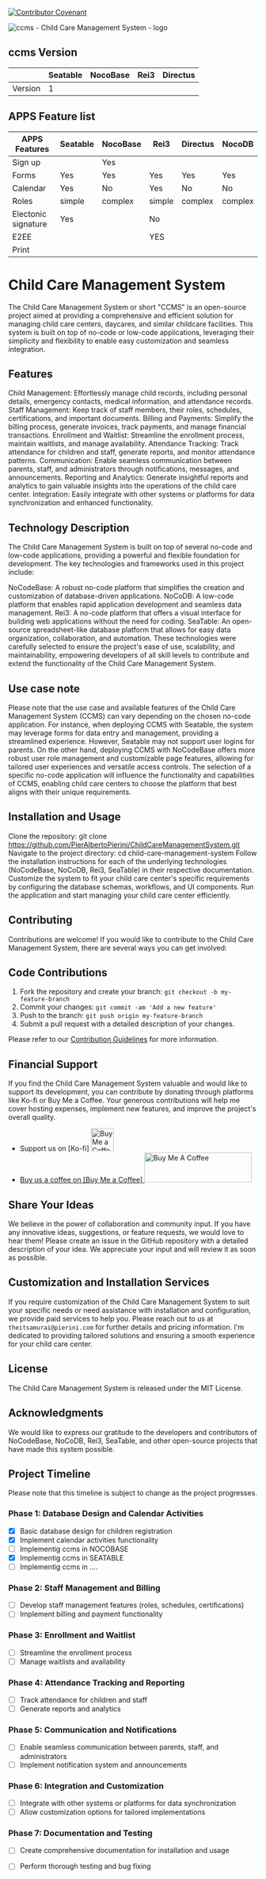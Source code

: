 [![Contributor Covenant](https://img.shields.io/badge/Contributor%20Covenant-2.1-4baaaa.svg)](code_of_conduct.md)


![ccms - Child Care Management System - logo](ccms-logo.svg)

## ccms Version
|          | **Seatable** | **NocoBase** | **Rei3** | **Directus** |
| -------- | ------------ | ------------ | -------- | ------------ |
| Version  |     1        |              |          |              |

## APPS Feature list
| APPS Features          | **Seatable** | **NocoBase** | **Rei3** | **Directus** |  **NocoDB**  |
| ---                    |     ---      |     ---      |    ---   |      ---     |      ---     |
| Sign up                |              |     Yes      |          |              |              |
| Forms                  |     Yes      |     Yes      |    Yes   |      Yes     |      Yes     |
| Calendar               |     Yes      |     No       |    Yes   |      No      |      No      |
| Roles                  | simple       | complex      | simple   | complex      | complex      |
| Electonic signature    |     Yes      |              |    No    |              |              |
| E2EE                   |              |              |    YES   |              |              |
| Print                  |              |              |          |              |              |


# Child Care Management System

The Child Care Management System or short "CCMS" is an open-source project aimed at providing a comprehensive and efficient solution for managing child care centers, daycares, and similar childcare facilities. This system is built on top of no-code or low-code applications, leveraging their simplicity and flexibility to enable easy customization and seamless integration.

## Features

Child Management: Effortlessly manage child records, including personal details, emergency contacts, medical information, and attendance records.
Staff Management: Keep track of staff members, their roles, schedules, certifications, and important documents.
Billing and Payments: Simplify the billing process, generate invoices, track payments, and manage financial transactions.
Enrollment and Waitlist: Streamline the enrollment process, maintain waitlists, and manage availability.
Attendance Tracking: Track attendance for children and staff, generate reports, and monitor attendance patterns.
Communication: Enable seamless communication between parents, staff, and administrators through notifications, messages, and announcements.
Reporting and Analytics: Generate insightful reports and analytics to gain valuable insights into the operations of the child care center.
Integration: Easily integrate with other systems or platforms for data synchronization and enhanced functionality.

## Technology Description

The Child Care Management System is built on top of several no-code and low-code applications, providing a powerful and flexible foundation for development. The key technologies and frameworks used in this project include:

NoCodeBase: A robust no-code platform that simplifies the creation and customization of database-driven applications.
NoCoDB: A low-code platform that enables rapid application development and seamless data management.
Rei3: A no-code platform that offers a visual interface for building web applications without the need for coding.
SeaTable: An open-source spreadsheet-like database platform that allows for easy data organization, collaboration, and automation.
These technologies were carefully selected to ensure the project's ease of use, scalability, and maintainability, empowering developers of all skill levels to contribute and extend the functionality of the Child Care Management System.

## Use case note

Please note that the use case and available features of the Child Care Management System (CCMS) can vary depending on the chosen no-code application. For instance, when deploying CCMS with Seatable, the system may leverage forms for data entry and management, providing a streamlined experience. However, Seatable may not support user logins for parents. On the other hand, deploying CCMS with NoCodeBase offers more robust user role management and customizable page features, allowing for tailored user experiences and versatile access controls. The selection of a specific no-code application will influence the functionality and capabilities of CCMS, enabling child care centers to choose the platform that best aligns with their unique requirements.

## Installation and Usage

Clone the repository: git clone https://github.com/PierAlbertoPierini/ChildCareManagementSystem.git
Navigate to the project directory: cd child-care-management-system
Follow the installation instructions for each of the underlying technologies (NoCodeBase, NoCoDB, Rei3, SeaTable) in their respective documentation.
Customize the system to fit your child care center's specific requirements by configuring the database schemas, workflows, and UI components.
Run the application and start managing your child care center efficiently.

## Contributing

Contributions are welcome! If you would like to contribute to the Child Care Management System, there are several ways you can get involved:

## Code Contributions

1. Fork the repository and create your branch: `git checkout -b my-feature-branch`
2. Commit your changes: `git commit -am 'Add a new feature'`
3. Push to the branch: `git push origin my-feature-branch`
4. Submit a pull request with a detailed description of your changes.

Please refer to our [Contribution Guidelines](CONTRIBUTING.md) for more information.

## Financial Support

If you find the Child Care Management System valuable and would like to support its development, you can contribute by donating through platforms like Ko-fi or Buy Me a Coffee. Your generous contributions will help me cover hosting expenses, implement new features, and improve the project's overall quality.

- Support us on [Ko-fi] <a href='https://ko-fi.com/pieralberto' target='_blank'><img height='35' style='border:0px;height:46px;' src='https://az743702.vo.msecnd.net/cdn/kofi3.png?v=0' border='0' alt='Buy Me a Coffee at ko-fi.com' />
- Buy us a coffee on [Buy Me a Coffee] <a href="https://www.buymeacoffee.com/pieralberto" target="_blank"><img src="https://cdn.buymeacoffee.com/buttons/v2/default-yellow.png" alt="Buy Me A Coffee" style="height: 60px !important;width: 217px !important;" ></a>

## Share Your Ideas

We believe in the power of collaboration and community input. If you have any innovative ideas, suggestions, or feature requests, we would love to hear them! Please create an issue in the GitHub repository with a detailed description of your idea. We appreciate your input and will review it as soon as possible.

## Customization and Installation Services

If you require customization of the Child Care Management System to suit your specific needs or need assistance with installation and configuration, we provide paid services to help you. Please reach out to us at `theitsamurai@pierini.com` for further details and pricing information. I'm dedicated to providing tailored solutions and ensuring a smooth experience for your child care center.

## License
The Child Care Management System is released under the MIT License.

## Acknowledgments
We would like to express our gratitude to the developers and contributors of NoCodeBase, NoCoDB, Rei3, SeaTable, and other open-source projects that have made this system possible.

## Project Timeline

Please note that this timeline is subject to change as the project progresses. 

### Phase 1: Database Design and Calendar Activities
- [x] Basic database design for children registration
- [x] Implement calendar activities functionality
- [ ] Implementig ccms in NOCOBASE
- [x] Implementig ccms in SEATABLE 
- [ ] Implementig ccms in ....
### Phase 2: Staff Management and Billing
- [ ] Develop staff management features (roles, schedules, certifications)
- [ ] Implement billing and payment functionality

### Phase 3: Enrollment and Waitlist
- [ ] Streamline the enrollment process
- [ ] Manage waitlists and availability

### Phase 4: Attendance Tracking and Reporting
- [ ] Track attendance for children and staff
- [ ] Generate reports and analytics

### Phase 5: Communication and Notifications
- [ ] Enable seamless communication between parents, staff, and administrators
- [ ] Implement notification system and announcements

### Phase 6: Integration and Customization
- [ ] Integrate with other systems or platforms for data synchronization
- [ ] Allow customization options for tailored implementations

### Phase 7: Documentation and Testing
- [ ] Create comprehensive documentation for installation and usage
- [ ] Perform thorough testing and bug fixing

